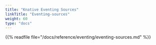 ```yaml
---
title: "Knative Eventing Sources"
linkTitle: "Eventing-sources"
weight: 60
type: "docs"
---
```


{{% readfile file="/docs/reference/eventing/eventing-sources.md" %}}
